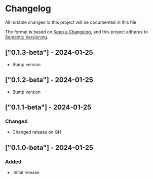 # Changelog

All notable changes to this project will be documented in this file.

The format is based on [Keep a Changelog](https://keepachangelog.com/en/1.0.0/),
and this project adheres to [Semantic Versioning](https://semver.org/spec/v2.0.0.html).

## ["0.1.3-beta"] - 2024-01-25

- Bump version

## ["0.1.2-beta"] - 2024-01-25

- Bump version

## ["0.1.1-beta"] - 2024-01-25

### Changed

- Changed release on GH

## ["0.1.0-beta"] - 2024-01-25

### Added

- Initial release
